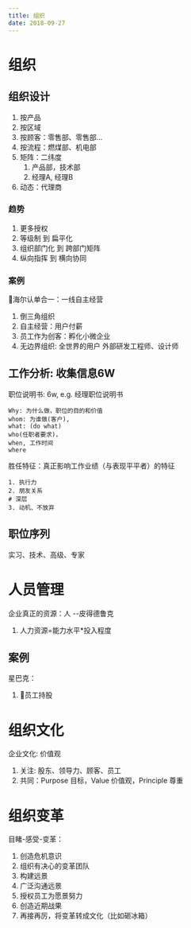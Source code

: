 ```yaml
---
title: 组织
date: 2018-09-27
---
```

# 组织
## 组织设计
1. 按产品
2. 按区域
3. 按顾客：零售部、零售部...
4. 按流程：燃煤部、机电部
5. 矩阵：二纬度
    1. 产品部，技术部
    2. 经理A, 经理B 
6. 动态：代理商

### 趋势
1. 更多授权
2. 等级制 到 扁平化
3. 组织部门化 到 跨部门矩阵
4. 纵向指挥 到 横向协同

### 案例
海尔认单合一：一线自主经营
1. 倒三角组织
2. 自主经营：用户付薪
2. 员工作为创客：孵化小微企业
3. 无边界组织: 全世界的用户 外部研发工程师、设计师

## 工作分析: 收集信息6W
职位说明书: 6w, e.g. 经理职位说明书

    Why: 为什么做，职位的目的和价值
    whom: 为谁做(客户),
    what: (do what)
    who(任职者要求)，
    when, 工作时间
    where

胜任特征：真正影响工作业绩（与表现平平者）的特征

    1. 执行力
    2. 朋友关系
    # 深层
    3. 动机、不放弃

## 职位序列
实习、技术、高级、专家

# 人员管理
企业真正的资源：人 --皮得德鲁克
1. 人力资源=能力水平*投入程度

## 案例
星巴克：
1. 员工持股

# 组织文化
企业文化: 价值观
1. 关注: 股东、领导力、顾客、员工
2. 共同：Purpose 目标，Value 价值观，Principle 尊重

# 组织变革
目睹-感受-变革：
1. 创造危机意识
2. 组织有决心的变革团队
3. 构建远景
4. 广泛沟通远景
5. 授权员工为愿景努力
6. 创造近期战果
7. 再接再厉，将变革转成文化（比如砸冰箱）